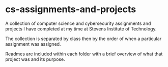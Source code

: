 # cs-assignments-and-projects
A collection of computer science and cybersecurity assignments and projects I have completed at my time at Stevens Institute of Technology.

The collection is separated by class then by the order of when a particular assignment was assigned.

Readmes are included within each folder with a brief overview of what that project was and its purpose.
